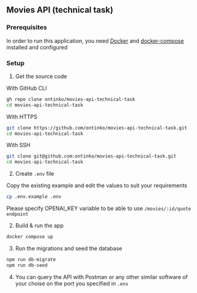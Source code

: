 ## Movies API (technical task)

### Prerequisites

In order to run this application, you need [Docker](https://www.docker.com/) and [docker-compose](https://docs.docker.com/) installed and configured

### Setup

1. Get the source code

With GitHub CLI

```sh
gh repo clone ontinko/movies-api-technical-task
cd movies-api-technical-task
```

With HTTPS

```sh
git clone https://github.com/ontinko/movies-api-technical-task.git
cd movies-api-technical-task
```

With SSH

```sh
git clone git@github.com:ontinko/movies-api-technical-task.git
cd movies-api-technical-task
```

2. Create `.env` file

Copy the existing example and edit the values to suit your requirements

```sh
cp .env.example .env
```

Please specify OPENAI_KEY variable to be able to use `/movies/:id/quote endpoint`

2. Build & run the app

```sh
docker compose up
```

3. Run the migrations and seed the database

```sh
npm run db-migrate
npm run db-seed
```

4. You can query the API with Postman or any other similar software of your choise on the port you specified in `.env`
